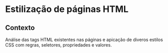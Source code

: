 # Estilização de páginas HTML

## Contexto

Análise das tags HTML existentes nas páginas e apicação de diveros estilos CSS com regras, seletores, propriedades e valores.
